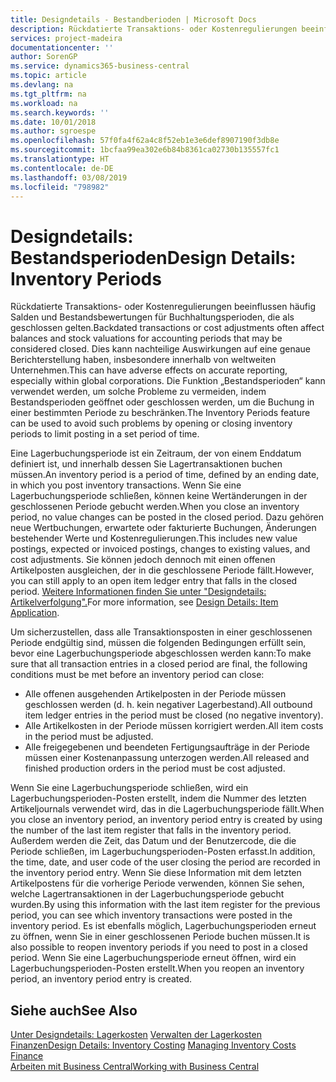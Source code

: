 ```yaml
---
title: Designdetails - Bestandberioden | Microsoft Docs
description: Rückdatierte Transaktions- oder Kostenregulierungen beeinflussen häufig Salden und Bestandsbewertungen für Buchhaltungsperioden, die als geschlossen gelten. Dies kann nachteilige Auswirkungen auf eine genaue Berichterstellung haben, insbesondere innerhalb von weltweiten Unternehmen. Die Funktion „Bestandsperioden“ kann verwendet werden, um solche Probleme zu vermeiden, indem Bestandsperioden geöffnet oder geschlossen werden, um die Buchung in einer bestimmten Periode zu beschränken.
services: project-madeira
documentationcenter: ''
author: SorenGP
ms.service: dynamics365-business-central
ms.topic: article
ms.devlang: na
ms.tgt_pltfrm: na
ms.workload: na
ms.search.keywords: ''
ms.date: 10/01/2018
ms.author: sgroespe
ms.openlocfilehash: 57f0fa4f62a4c8f52eb1e3e6def8907190f3db8e
ms.sourcegitcommit: 1bcfaa99ea302e6b84b8361ca02730b135557fc1
ms.translationtype: HT
ms.contentlocale: de-DE
ms.lasthandoff: 03/08/2019
ms.locfileid: "798982"
---
```

# <a name="design-details-inventory-periods"></a><span data-ttu-id="2fe86-105">Designdetails: Bestandsperioden</span><span class="sxs-lookup"><span data-stu-id="2fe86-105">Design Details: Inventory Periods</span></span>
<span data-ttu-id="2fe86-106">Rückdatierte Transaktions- oder Kostenregulierungen beeinflussen häufig Salden und Bestandsbewertungen für Buchhaltungsperioden, die als geschlossen gelten.</span><span class="sxs-lookup"><span data-stu-id="2fe86-106">Backdated transactions or cost adjustments often affect balances and stock valuations for accounting periods that may be considered closed.</span></span> <span data-ttu-id="2fe86-107">Dies kann nachteilige Auswirkungen auf eine genaue Berichterstellung haben, insbesondere innerhalb von weltweiten Unternehmen.</span><span class="sxs-lookup"><span data-stu-id="2fe86-107">This can have adverse effects on accurate reporting, especially within global corporations.</span></span> <span data-ttu-id="2fe86-108">Die Funktion „Bestandsperioden“ kann verwendet werden, um solche Probleme zu vermeiden, indem Bestandsperioden geöffnet oder geschlossen werden, um die Buchung in einer bestimmten Periode zu beschränken.</span><span class="sxs-lookup"><span data-stu-id="2fe86-108">The Inventory Periods feature can be used to avoid such problems by opening or closing inventory periods to limit posting in a set period of time.</span></span>  

 <span data-ttu-id="2fe86-109">Eine Lagerbuchungsperiode ist ein Zeitraum, der von einem Enddatum definiert ist, und innerhalb dessen Sie Lagertransaktionen buchen müssen.</span><span class="sxs-lookup"><span data-stu-id="2fe86-109">An inventory period is a period of time, defined by an ending date, in which you post inventory transactions.</span></span> <span data-ttu-id="2fe86-110">Wenn Sie eine Lagerbuchungsperiode schließen, können keine Wertänderungen in der geschlossenen Periode gebucht werden.</span><span class="sxs-lookup"><span data-stu-id="2fe86-110">When you close an inventory period, no value changes can be posted in the closed period.</span></span> <span data-ttu-id="2fe86-111">Dazu gehören neue Wertbuchungen, erwartete oder fakturierte Buchungen, Änderungen bestehender Werte und Kostenregulierungen.</span><span class="sxs-lookup"><span data-stu-id="2fe86-111">This includes new value postings, expected or invoiced postings, changes to existing values, and cost adjustments.</span></span> <span data-ttu-id="2fe86-112">Sie können jedoch dennoch mit einen offenen Artikelposten ausgleichen, der in die geschlossene Periode fällt.</span><span class="sxs-lookup"><span data-stu-id="2fe86-112">However, you can still apply to an open item ledger entry that falls in the closed period.</span></span> <span data-ttu-id="2fe86-113">[Weitere Informationen finden Sie unter "Designdetails: Artikelverfolgung".](design-details-item-application.md)</span><span class="sxs-lookup"><span data-stu-id="2fe86-113">For more information, see [Design Details: Item Application](design-details-item-application.md).</span></span>  

 <span data-ttu-id="2fe86-114">Um sicherzustellen, dass alle Transaktionsposten in einer geschlossenen Periode endgültig sind, müssen die folgenden Bedingungen erfüllt sein, bevor eine Lagerbuchungsperiode abgeschlossen werden kann:</span><span class="sxs-lookup"><span data-stu-id="2fe86-114">To make sure that all transaction entries in a closed period are final, the following conditions must be met before an inventory period can close:</span></span>  

-   <span data-ttu-id="2fe86-115">Alle offenen ausgehenden Artikelposten in der Periode müssen geschlossen werden (d. h. kein negativer Lagerbestand).</span><span class="sxs-lookup"><span data-stu-id="2fe86-115">All outbound item ledger entries in the period must be closed (no negative inventory).</span></span>  
-   <span data-ttu-id="2fe86-116">Alle Artikelkosten in der Periode müssen korrigiert werden.</span><span class="sxs-lookup"><span data-stu-id="2fe86-116">All item costs in the period must be adjusted.</span></span>  
-   <span data-ttu-id="2fe86-117">Alle freigegebenen und beendeten Fertigungsaufträge in der Periode müssen einer Kostenanpassung unterzogen werden.</span><span class="sxs-lookup"><span data-stu-id="2fe86-117">All released and finished production orders in the period must be cost adjusted.</span></span>  

 <span data-ttu-id="2fe86-118">Wenn Sie eine Lagerbuchungsperiode schließen, wird ein Lagerbuchungsperioden-Posten erstellt, indem die Nummer des letzten Artikeljournals verwendet wird, das in die Lagerbuchungsperiode fällt.</span><span class="sxs-lookup"><span data-stu-id="2fe86-118">When you close an inventory period, an inventory period entry is created by using the number of the last item register that falls in the inventory period.</span></span> <span data-ttu-id="2fe86-119">Außerdem werden die Zeit, das Datum und der Benutzercode, die die Periode schließen, im Lagerbuchungsperioden-Posten erfasst.</span><span class="sxs-lookup"><span data-stu-id="2fe86-119">In addition, the time, date, and user code of the user closing the period are recorded in the inventory period entry.</span></span> <span data-ttu-id="2fe86-120">Wenn Sie diese Information mit dem letzten Artikelpostens für die vorherige Periode verwenden, können Sie sehen, welche Lagertransaktionen in der Lagerbuchungsperiode gebucht wurden.</span><span class="sxs-lookup"><span data-stu-id="2fe86-120">By using this information with the last item register for the previous period, you can see which inventory transactions were posted in the inventory period.</span></span> <span data-ttu-id="2fe86-121">Es ist ebenfalls möglich, Lagerbuchungsperioden erneut zu öffnen, wenn Sie in einer geschlossenen Periode buchen müssen.</span><span class="sxs-lookup"><span data-stu-id="2fe86-121">It is also possible to reopen inventory periods if you need to post in a closed period.</span></span> <span data-ttu-id="2fe86-122">Wenn Sie eine Lagerbuchungsperiode erneut öffnen, wird ein Lagerbuchungsperioden-Posten erstellt.</span><span class="sxs-lookup"><span data-stu-id="2fe86-122">When you reopen an inventory period, an inventory period entry is created.</span></span>  

## <a name="see-also"></a><span data-ttu-id="2fe86-123">Siehe auch</span><span class="sxs-lookup"><span data-stu-id="2fe86-123">See Also</span></span>  
 <span data-ttu-id="2fe86-124">[Unter Designdetails: Lagerkosten](design-details-inventory-costing.md) [Verwalten der Lagerkosten](finance-manage-inventory-costs.md) [Finanzen](finance.md)</span><span class="sxs-lookup"><span data-stu-id="2fe86-124">[Design Details: Inventory Costing](design-details-inventory-costing.md) [Managing Inventory Costs](finance-manage-inventory-costs.md) [Finance](finance.md)</span></span>  
 [<span data-ttu-id="2fe86-125">Arbeiten mit  Business Central</span><span class="sxs-lookup"><span data-stu-id="2fe86-125">Working with Business Central</span></span>](ui-work-product.md)
